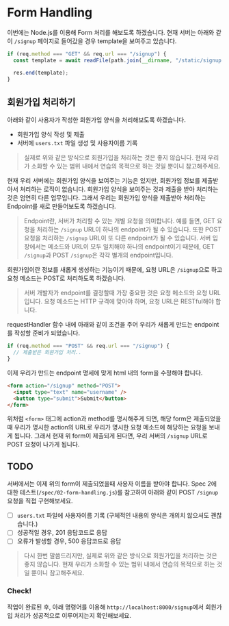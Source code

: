 # Form Handling

이번에는 Node.js를 이용해 Form 처리를 해보도록 하겠습니다. 현재 서버는 아래와 같이 `/signup` 페이지로 들어갔을 경우 template을 보여주고 있습니다.

```js
if (req.method === "GET" && req.url === "/signup") {
  const template = await readFile(path.join(__dirname, "/static/signup.html"));

  res.end(template);
}
```

## 회원가입 처리하기

아래와 같이 사용자가 작성한 회원가입 양식을 처리해보도록 하겠습니다.

- 회원가입 양식 작성 및 제출
- 서버에 `users.txt` 파일 생성 및 사용자이름 기록

> 실제로 위와 같은 방식으로 회원가입을 처리하는 것은 좋지 않습니다. 현재 우리가 소화할 수 있는 범위 내에서 연습의 목적으로 하는 것일 뿐이니 참고해주세요.

현재 우리 서버에는 회원가입 양식을 보여주는 기능은 있지만, 회원가입 정보를 제출받아서 처리하는 로직이 없습니다. 회원가입 양식을 보여주는 것과 제출을 받아 처리하는 것은 엄연히 다른 업무입니다. 그래서 우리는 회원가입 양식을 제출받아 처리하는 Endpoint를 새로 만들어보도록 하겠습니다.

> Endpoint란, 서버가 처리할 수 있는 개별 요청을 의미합니다. 예를 들면, GET 요청을 처리하는 `/signup` URL이 하나의 endpoint가 될 수 있습니다. 또한 POST 요청을 처리하는 `/signup` URL이 또 다른 endpoint가 될 수 있습니다. 서버 입장에서는 메소드와 URL이 모두 일치해야 하나의 endpoint이기 때문에, GET `/signup`과 POST `/signup`은 각각 별개의 endpoint입니다.

회원가입이란 정보를 새롭게 생성하는 기능이기 때문에, 요청 URL은 `/signup`으로 하고 요청 메소드는 POST로 처리하도록 하겠습니다.

> 서버 개발자가 endpoint를 결정할때 가장 중요한 것은 요청 메소드와 요청 URL입니다. 요청 메소드는 HTTP 규격에 맞아야 하며, 요청 URL은 RESTful해야 합니다.

requestHandler 함수 내에 아래와 같이 조건을 주어 우리가 새롭게 만드는 endpoint를 작성할 준비가 되었습니다.

```js
if (req.method === "POST" && req.url === "/signup") {
  // 제출받은 회원가입 처리..
}
```

이제 우리가 만드는 endpoint 명세에 맞게 html 내의 form을 수정해야 합니다.

```html
<form action="/signup" method="POST">
  <input type="text" name="username" />
  <button type="submit">Submit</button>
</form>
```

위처럼 `<form>` 태그에 action과 method를 명시해주게 되면, 해당 form은 제출되었을때 우리가 명시한 action의 URL로 우리가 명시한 요청 메소드에 해당하는 요청을 보내게 됩니다. 그래서 현재 위 form이 제출되게 된다면, 우리 서버의 `/signup` URL로 POST 요청이 나가게 됩니다.

## TODO

서버에서는 이제 위의 form이 제출되었을때 사용자 이름을 받아야 합니다. Spec 2에 대한 테스트(`/spec/02-form-handling.js`)를 참고하여 아래와 같이 POST `/signup` 요청을 직접 구현해보세요.

- [ ] `users.txt` 파일에 사용자이름 기록 (구체적인 내용의 양식은 개의치 않으셔도 괜찮습니다.)
- [ ] 성공적일 경우, 201 응답코드로 응답
- [ ] 오류가 발생할 경우, 500 응답코드로 응답

> 다시 한번 말씀드리지만, 실제로 위와 같은 방식으로 회원가입을 처리하는 것은 좋지 않습니다. 현재 우리가 소화할 수 있는 범위 내에서 연습의 목적으로 하는 것일 뿐이니 참고해주세요.

### Check!

작업이 완료된 후, 아래 명령어를 이용해 `http://localhost:8000/signup`에서 회원가입 처리가 성공적으로 이루어지는지 확인해보세요.
